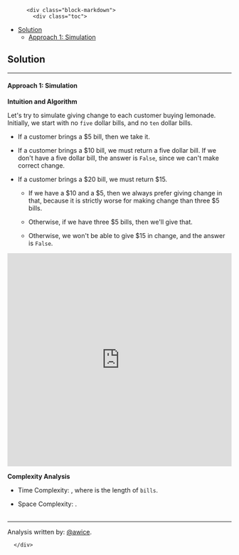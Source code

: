<div class="article-body">
        
          <div class="block-markdown">
            <div class="toc">
<ul>
<li><a href="#solution">Solution</a><ul>
<li><a href="#approach-1-simulation">Approach 1: Simulation</a></li>
</ul>
</li>
</ul>
</div>
<h2 id="solution">Solution</h2>
<hr>
<h4 id="approach-1-simulation">Approach 1: Simulation</h4>
<p><strong>Intuition and Algorithm</strong></p>
<p>Let's try to simulate giving change to each customer buying lemonade.  Initially, we start with no <code>five</code> dollar bills, and no <code>ten</code> dollar bills.</p>
<ul>
<li>
<p>If a customer brings a $5 bill, then we take it.</p>
</li>
<li>
<p>If a customer brings a $10 bill, we must return a five dollar bill.  If we don't have a five dollar bill, the answer is <code>False</code>, since we can't make correct change.</p>
</li>
<li>
<p>If a customer brings a $20 bill, we must return $15.</p>
<ul>
<li>
<p>If we have a $10 and a $5, then we always prefer giving change in that, because it is strictly worse for making change than three $5 bills.</p>
</li>
<li>
<p>Otherwise, if we have three $5 bills, then we'll give that.</p>
</li>
<li>
<p>Otherwise, we won't be able to give $15 in change, and the answer is <code>False</code>.</p>
</li>
</ul>
</li>
</ul>
<iframe src="https://leetcode.com/playground/aZ5ofLyL/shared" frameborder="0" width="100%" height="480" name="aZ5ofLyL"></iframe>

<p><strong>Complexity Analysis</strong></p>
<ul>
<li>
<p>Time Complexity:  <script type="math/tex; mode=display">O(N)</script>, where <script type="math/tex; mode=display">N</script> is the length of <code>bills</code>.</p>
</li>
<li>
<p>Space Complexity:  <script type="math/tex; mode=display">O(1)</script>.
<br>
<br></p>
</li>
</ul>
<hr>
<p>Analysis written by: <a href="https://leetcode.com/awice">@awice</a>.</p>
          </div>
        
      </div>